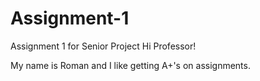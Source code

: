 # Assignment-1
Assignment 1 for Senior Project
Hi Professor!

My name is Roman and I like getting A+'s on assignments.
